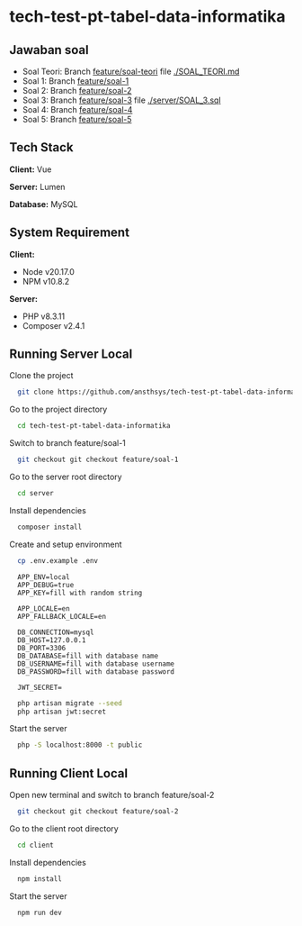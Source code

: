 # tech-test-pt-tabel-data-informatika

## Jawaban soal

- Soal Teori: Branch [feature/soal-teori](https://github.com/ansthsys/tech-test-pt-tabel-data-informatika/tree/feature/soal-teori) file [./SOAL_TEORI.md](https://github.com/ansthsys/tech-test-pt-tabel-data-informatika/blob/feature/soal-teori/SOAL_TEORI.md)
- Soal 1: Branch [feature/soal-1](https://github.com/ansthsys/tech-test-pt-tabel-data-informatika/tree/feature/soal-1)
- Soal 2: Branch [feature/soal-2](https://github.com/ansthsys/tech-test-pt-tabel-data-informatika/tree/feature/soal-2)
- Soal 3: Branch [feature/soal-3](https://github.com/ansthsys/tech-test-pt-tabel-data-informatika/tree/feature/soal-3) file [./server/SOAL_3.sql](https://github.com/ansthsys/tech-test-pt-tabel-data-informatika/blob/feature/soal-3/server/SOAL_3.sql)
- Soal 4: Branch [feature/soal-4](https://github.com/ansthsys/tech-test-pt-tabel-data-informatika/tree/feature/soal-4)
- Soal 5: Branch [feature/soal-5](https://github.com/ansthsys/tech-test-pt-tabel-data-informatika/tree/feature/soal-5)


## Tech Stack

**Client:** Vue

**Server:** Lumen

**Database:** MySQL

## System Requirement

**Client:** 
- Node v20.17.0
- NPM v10.8.2

**Server:** 
- PHP v8.3.11
- Composer v2.4.1

## Running Server Local

Clone the project

```bash
  git clone https://github.com/ansthsys/tech-test-pt-tabel-data-informatika.git
```

Go to the project directory

```bash
  cd tech-test-pt-tabel-data-informatika
```

Switch to branch feature/soal-1

```bash
  git checkout git checkout feature/soal-1
```

Go to the server root directory

```bash
  cd server
```

Install dependencies

```bash
  composer install
```

Create and setup environment

```bash
  cp .env.example .env
```

```.env
  APP_ENV=local
  APP_DEBUG=true
  APP_KEY=fill with random string
  
  APP_LOCALE=en
  APP_FALLBACK_LOCALE=en
  
  DB_CONNECTION=mysql
  DB_HOST=127.0.0.1
  DB_PORT=3306
  DB_DATABASE=fill with database name
  DB_USERNAME=fill with database username
  DB_PASSWORD=fill with database password
  
  JWT_SECRET=
```

```bash
  php artisan migrate --seed
  php artisan jwt:secret
```

Start the server

```bash
  php -S localhost:8000 -t public
```

## Running Client Local

Open new terminal and switch to branch feature/soal-2

```bash
  git checkout git checkout feature/soal-2
```

Go to the client root directory

```bash
  cd client
```

Install dependencies

```bash
  npm install
```

Start the server

```bash
  npm run dev
```
